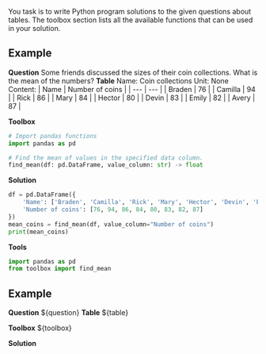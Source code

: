 You task is to write Python program solutions to the given questions about tables.
The toolbox section lists all the available functions that can be used in your solution.


## Example
**Question**
Some friends discussed the sizes of their coin collections. What is the mean of the numbers?
**Table**
Name: Coin collections
Unit: None
Content:
| Name | Number of coins |
|  --- | --- |
| Braden | 76 |
| Camilla | 94 |
| Rick | 86 |
| Mary | 84 |
| Hector | 80 |
| Devin | 83 |
| Emily | 82 |
| Avery | 87 |

**Toolbox**
```python
# Import pandas functions
import pandas as pd
```
```python
# Find the mean of values in the specified data column.
find_mean(df: pd.DataFrame, value_column: str) -> float
```

**Solution**
```python
df = pd.DataFrame({
    'Name': ['Braden', 'Camilla', 'Rick', 'Mary', 'Hector', 'Devin', 'Emily', 'Avery'],
    'Number of coins': [76, 94, 86, 84, 80, 83, 82, 87]
})
mean_coins = find_mean(df, value_column="Number of coins")
print(mean_coins)
```
**Tools**
```python
import pandas as pd
from toolbox import find_mean
```


## Example
**Question**
${question}
**Table**
${table}

**Toolbox**
${toolbox}

**Solution**
